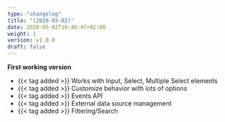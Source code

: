 ```yaml
---
type: "changelog"
title: "(2020-05-02)"
date: 2020-05-02T10:46:47+02:00
weight: 1
version: v1.0.0
draft: false
---
```


**First working version**
- {{< tag added >}} Works with Input, Select, Multiple Select elements
- {{< tag added >}} Customize behavior with lots of options
- {{< tag added >}} Events API
- {{< tag added >}} External data source management
- {{< tag added >}} Filtering/Search